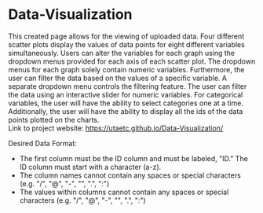 # Data-Visualization
This created page allows for the viewing of uploaded data. Four different scatter plots display the values of data points for eight different variables simultaneously. Users can alter the variables for each graph using the dropdown menus provided for each axis of each scatter plot. The dropdown menus for each graph solely contain numeric variables. Furthermore, the user can filter the data based on the values of a specific variable. A separate dropdown menu controls the filtering feature. The user can filter the data using an interactive slider for numeric variables. For categorical variables, the user will have the ability to select categories one at a time. Additionally, the user will have the ability to display all the ids of the data points plotted on the charts. <br/>
Link to project website: https://utaetc.github.io/Data-Visualization/ <br/>

Desired Data Format:
- The first column must be the ID column and must be labeled, "ID." The ID column must start with a character (a-z). 
- The column names cannot contain any spaces or special characters (e.g. "/", "@", "-", "\", ".", ":")
- The values within columns cannot contain any spaces or special characters (e.g. "/", "@", "-", "\", ".", ":")
